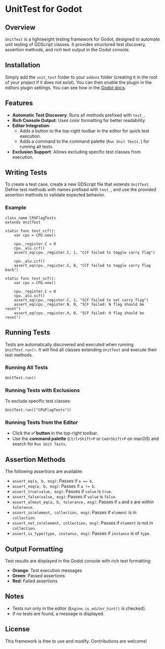 # UnitTest for Godot

## Overview
`UnitTest` is a lightweight testing framework for Godot, designed to automate unit testing of GDScript classes. It provides structured test discovery, assertion methods, and rich text output in the Godot console.

## Installation
Simply add the `unit_test` folder to your `addons` folder (creating it in the root of your project if it does not exist).
You can then enable the plugin in the editors plugin settings. You can see how in the [Godot docs](https://docs.godotengine.org/en/stable/tutorials/plugins/editor/installing_plugins.html).

## Features
- **Automatic Test Discovery**: Runs all methods prefixed with `test_`.
- **Rich Console Output**: Uses color formatting for better readability.
- **Editor Integration**:
  - Adds a button to the top-right toolbar in the editor for quick test execution.
  - Adds a command to the command palette (`Run Unit Tests.`) for running all tests.
- **Exclusion Support**: Allows excluding specific test classes from execution.

## Writing Tests
To create a test case, create a new GDScript file that extends `UnitTest`. Define test methods with names prefixed with `test_`, and use the provided assertion methods to validate expected behavior.

### Example
```gdscript
class_name CPUFlagTests
extends UnitTest

static func test_ccf():
    var cpu = CPU.new()

    cpu._register.C = 0
    cpu._alu.ccf()
    assert_eq(cpu._register.C, 1, "CCF failed to toggle carry flag")

    cpu._alu.ccf()
    assert_eq(cpu._register.C, 0, "CCF failed to toggle carry flag back")

static func test_scf():
    var cpu = CPU.new()

    cpu._register.C = 0
    cpu._alu.scf()
    assert_eq(cpu._register.C, 1, "SCF failed to set carry flag")
    assert_eq(cpu._register.N, 0, "SCF failed: N flag should be reset")
    assert_eq(cpu._register.H, 0, "SCF failed: H flag should be reset")
```

## Running Tests
Tests are automatically discovered and executed when running `UnitTest.run()`. It will find all classes extending `UnitTest` and execute their test methods.

### Running All Tests
```gdscript
UnitTest.run()
```

### Running Tests with Exclusions
To exclude specific test classes:
```gdscript
UnitTest.run(["CPUFlagTests"])
```

### Running Tests from the Editor
- Click the **✅ button** in the top-right toolbar.
- Use the **command palette** (`Ctrl+Shift+P` or `Cmd+Shift+P` on macOS) and search for `Run Unit Tests.`

## Assertion Methods
The following assertions are available:

- `assert_eq(a, b, msg)`: Passes if `a == b`.
- `assert_neq(a, b, msg)`: Passes if `a != b`.
- `assert_true(value, msg)`: Passes if `value` is `true`.
- `assert_false(value, msg)`: Passes if `value` is `false`.
- `assert_almost_eq(a, b, tolerance, msg)`: Passes if `a` and `b` are within `tolerance`.
- `assert_in(element, collection, msg)`: Passes if `element` is in `collection`.
- `assert_not_in(element, collection, msg)`: Passes if `element` is not in `collection`.
- `assert_is_type(type, instance, msg)`: Passes if `instance` is of `type`.

## Output Formatting
Test results are displayed in the Godot console with rich text formatting:
- **Orange**: Test execution messages
- **Green**: Passed assertions
- **Red**: Failed assertions

## Notes
- Tests run only in the editor (`Engine.is_editor_hint()` is checked).
- If no tests are found, a message is displayed.

## License
This framework is free to use and modify. Contributions are welcome!

